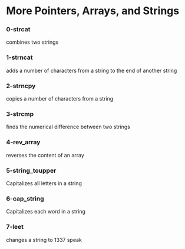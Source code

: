# More Pointers, Arrays, and Strings

### 0-strcat
combines two strings
### 1-strncat
adds a number of characters from a string to the end of another string
### 2-strncpy
copies a number of characters from a string
### 3-strcmp
finds the numerical difference between two strings
### 4-rev_array
reverses the content of an array
### 5-string_toupper
Capitalizes all letters in a string
### 6-cap_string
Capitalizes each word in a string
### 7-leet
changes a string to 1337 speak
